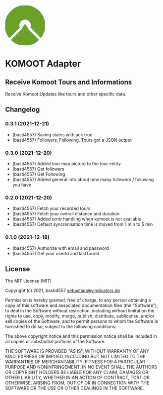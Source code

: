 ![Logo](admin/komoot.png)

# KOMOOT Adapter

## Receive Komoot Tours and Informations

Receive Komoot Updates like tours and other specific data.
 

## Changelog

### 0.3.1 (2021-12-21)
* (basti4557) Saving states with ack true
* (basti4557) Followers, Following, Tours got a JSON output

### 0.3.0 (2021-12-20)
* (basti4557) Added tour map picture to the tour entity
* (basti4557) Get followers
* (basti4557) Get Following
* (basti4557) Added general info about how many followers / following you have

### 0.2.0 (2021-12-20)
* (basti4557) Fetch your recorded tours
* (basti4557) Fetch your overall distance and duration
* (basti4557) Added error handling when komoot is not available
* (basti4557) Default syncronisation time is moved from 1 min to 5 min

### 0.1.0 (2021-12-18)
* (basti4557) Authorize with email and password
* (basti4557) Get your userId and lastTourId


## License

The MIT License (MIT)

Copyright (c) 2021, basti4557 <sebastian@vindicators.de>

Permission is hereby granted, free of charge, to any person obtaining a copy
of this software and associated documentation files (the "Software"), to deal
in the Software without restriction, including without limitation the rights
to use, copy, modify, merge, publish, distribute, sublicense, and/or sell
copies of the Software, and to permit persons to whom the Software is
furnished to do so, subject to the following conditions:

The above copyright notice and this permission notice shall be included in
all copies or substantial portions of the Software.

THE SOFTWARE IS PROVIDED "AS IS", WITHOUT WARRANTY OF ANY KIND, EXPRESS OR
IMPLIED, INCLUDING BUT NOT LIMITED TO THE WARRANTIES OF MERCHANTABILITY,
FITNESS FOR A PARTICULAR PURPOSE AND NONINFRINGEMENT. IN NO EVENT SHALL THE
AUTHORS OR COPYRIGHT HOLDERS BE LIABLE FOR ANY CLAIM, DAMAGES OR OTHER
LIABILITY, WHETHER IN AN ACTION OF CONTRACT, TORT OR OTHERWISE, ARISING FROM,
OUT OF OR IN CONNECTION WITH THE SOFTWARE OR THE USE OR OTHER DEALINGS IN
THE SOFTWARE.